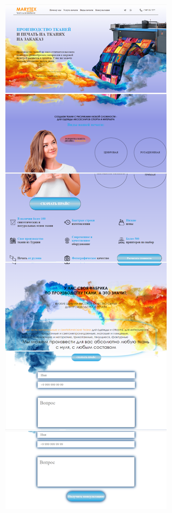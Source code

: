 ![](./scrin/Screenshot_1.png)
![](./scrin/Screenshot_2.png)
![](./scrin/Screenshot_3.png)
![](./scrin/Screenshot_4.png)
![](./scrin/Screenshot_5.png)
![](./scrin/Screenshot_6.png)
